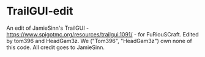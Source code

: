 # TrailGUI-edit
An edit of JamieSinn's TrailGUI - https://www.spigotmc.org/resources/trailgui.1091/ - for FuRiouSCraft. Edited by tom396 and HeadGam3z. We ("Tom396", "HeadGam3z") own none of this code. All credit goes to JamieSinn.
